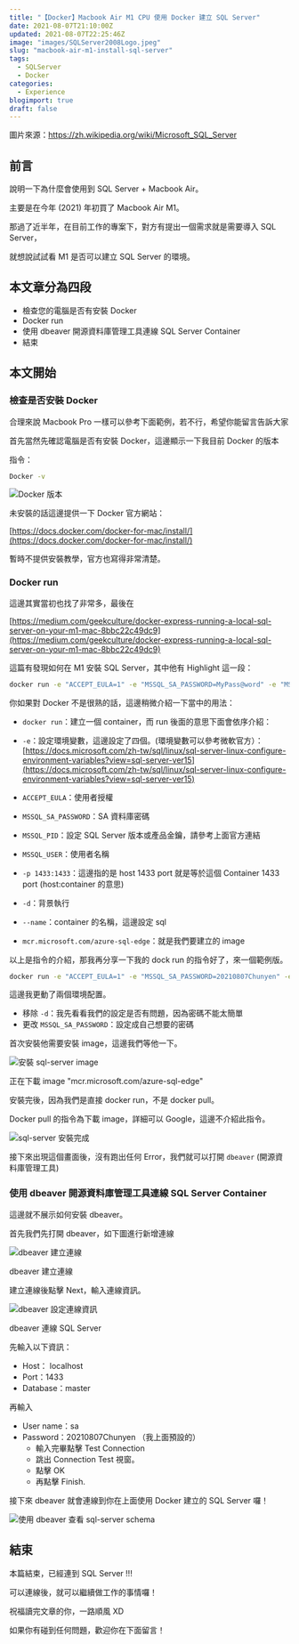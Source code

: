 ```yaml
---
title: "【Docker】Macbook Air M1 CPU 使用 Docker 建立 SQL Server"
date: 2021-08-07T21:10:00Z
updated: 2021-08-07T22:25:46Z
image: "images/SQLServer2008Logo.jpeg"
slug: "macbook-air-m1-install-sql-server"
tags: 
  - SQLServer
  - Docker
categories:
  - Experience
blogimport: true 
draft: false
---
```


圖片來源：<https://zh.wikipedia.org/wiki/Microsoft_SQL_Server>

## 前言

說明一下為什麼會使用到 SQL Server + Macbook Air。

主要是在今年 (2021) 年初買了 Macbook Air M1。

那過了近半年，在目前工作的專案下，對方有提出一個需求就是需要導入 SQL Server，

就想說試試看 M1 是否可以建立 SQL Server 的環境。

## 本文章分為四段

- 檢查您的電腦是否有安裝 Docker
- Docker run
- 使用 dbeaver 開源資料庫管理工具連線 SQL Server Container
- 結束

## 本文開始

### 檢查是否安裝 Docker

合理來說 Macbook Pro 一樣可以參考下面範例，若不行，希望你能留言告訴大家

首先當然先確認電腦是否有安裝 Docker，這邊顯示一下我目前 Docker 的版本

指令：

```bash
Docker -v
```

![Docker 版本](images/blogger/20210807_m1-sqlserver/01.docker-version.png)

未安裝的話這邊提供一下 Docker 官方網站：

[https://docs.docker.com/docker-for-mac/install/](https://docs.docker.com/docker-for-mac/install/)

暫時不提供安裝教學，官方也寫得非常清楚。

### Docker run

這邊其實當初也找了非常多，最後在

[https://medium.com/geekculture/docker-express-running-a-local-sql-server-on-your-m1-mac-8bbc22c49dc9](https://medium.com/geekculture/docker-express-running-a-local-sql-server-on-your-m1-mac-8bbc22c49dc9)

這篇有發現如何在 M1 安裝 SQL Server，其中他有 Highlight 這一段：

```bash
docker run -e "ACCEPT_EULA=1" -e "MSSQL_SA_PASSWORD=MyPass@word" -e "MSSQL_PID=Developer" -e "MSSQL_USER=SA" -p 1433:1433 -d --name=sql mcr.microsoft.com/azure-sql-edge
```

你如果對 Docker 不是很熟的話，這邊稍微介紹一下當中的用法：

- `docker run`：建立一個 container，而 run 後面的意思下面會依序介紹：

- `-e`：設定環境變數，這邊設定了四個。(環境變數可以參考微軟官方）：
[https://docs.microsoft.com/zh-tw/sql/linux/sql-server-linux-configure-environment-variables?view=sql-server-ver15](https://docs.microsoft.com/zh-tw/sql/linux/sql-server-linux-configure-environment-variables?view=sql-server-ver15)
- `ACCEPT_EULA`：使用者授權
- `MSSQL_SA_PASSWORD`：SA 資料庫密碼
- `MSSQL_PID`：設定 SQL Server 版本或產品金鑰，請參考上面官方連結
- `MSSQL_USER`：使用者名稱
- `-p 1433:1433`：這邊指的是 host 1433 port 就是等於這個 Container 1433 port
      (host:container 的意思)  
- `-d`：背景執行
- `--name`：container 的名稱，這邊設定 sql
- `mcr.microsoft.com/azure-sql-edge`：就是我們要建立的 image

以上是指令的介紹，那我再分享一下我的 dock run 的指令好了，來一個範例版。

```bash
docker run -e "ACCEPT_EULA=1" -e "MSSQL_SA_PASSWORD=20210807Chunyen" -e "MSSQL_PID=Developer" -e "MSSQL_USER=SA" -p 1433:1433 --name=sqlserver mcr.microsoft.com/azure-sql-edge
```

這邊我更動了兩個環境配置。

- 移除 `-d`：我先看看我們的設定是否有問題，因為密碼不能太簡單
- 更改 `MSSQL_SA_PASSWORD`：設定成自己想要的密碼

首次安裝他需要安裝 image，這邊我們等他一下。

![安裝 sql-server image](images/blogger/20210807_m1-sqlserver/03.docker-install-image-finish.png)

正在下載 image "mcr.microsoft.com/azure-sql-edge"

安裝完後，因為我們是直接 docker run，不是 docker pull。

Docker pull 的指令為下載 image，詳細可以 Google，這邊不介紹此指令。

![sql-server 安裝完成](images/blogger/20210807_m1-sqlserver/03.docker-install-image-finish.png)

接下來出現這個畫面後，沒有跑出任何 Error，我們就可以打開 `dbeaver` (開源資料庫管理工具)

### 使用 dbeaver 開源資料庫管理工具連線 SQL Server Container

這邊就不展示如何安裝 dbeaver。

首先我們先打開 dbeaver，如下圖進行新增連線

![dbeaver 建立連線](images/blogger/20210807_m1-sqlserver/04.dbeaver-connect-db.png)

dbeaver 建立連線

建立連線後點擊 Next，輸入連線資訊。

![dbeaver 設定連線資訊](images/blogger/20210807_m1-sqlserver/05.dbeaver-setting-connect-information.png)

dbeaver 連線 SQL Server

先輸入以下資訊：

- Host： localhost
- Port：1433
- Database：master

再輸入

- User name：sa
- Password：20210807Chunyen （我上面預設的）
  - 輸入完畢點擊 Test Connection
  - 跳出 Connection Test 視窗。
  - 點擊 OK
  - 再點擊 Finish.

接下來 dbeaver 就會連線到你在上面使用 Docker 建立的 SQL Server 囉！

![使用 dbeaver 查看 sql-server schema](images/blogger/20210807_m1-sqlserver/06.dbeaver-sql-server-schema.png)

## 結束

本篇結束，已經連到 SQL Server !!!

可以連線後，就可以繼續做工作的事情囉！

祝福讀完文章的你，一路順風 XD

如果你有碰到任何問題，歡迎你在下面留言！
